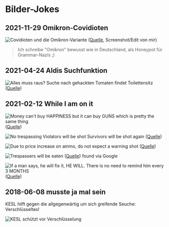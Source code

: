 # Bilder-Jokes

## 2021-11-29 Omikron-Covidioten

![Covidioten und die Omikron-Variante](img/covidiots-omikron.png)
([Quelle](https://11foot8.com/boxtruck-carnage-on-friday-the-13th-at-the-11foot8-bridge/), Screenshot/Edit von mir)

> Ich schreibe "Omikron" bewusst wie in Deutschland, als Honeypot für Grammar-Nazis ;)


## 2021-04-24 Aldis Suchfunktion

![Alles muss raus?  Suche nach gehackten Tomaten findet Toilettensitz](img/aldi-alles-muss-raus.png)
([Quelle](https://www.aldi-sued.de/de/suchergebnis/produkte.html?search=gehackte+tomaten))

## 2021-02-12 While I am on it

![Money can't buy HAPPINESS but it can buy GUNS which is pretty the same thing](img/guns.png)
([Quelle](https://www.amazon.com/Rogue-River-Tactical-Funny-Happiness/dp/B07DMS5K8Z/))

![No trespassing Violators will be shot Survivors will be shot again](img/shot-again.png)
([Quelle](https://www.amazon.com/HangTime-Trespassing-Violators-Survivors-Again/dp/B0040UAVOG/))

![Due to price increase on ammo, do not expect a warning shot](img/ammo-price.png)
([Quelle](https://www.amazon.com/HANGTIME-Warning-Increase-Expect-Design/dp/B008V0FOB6/))

![Trespassers will be eaten](img/eaten.png)
([Quelle](https://mealsandmilemarkers.com/a-photographic-guide-to-gatorland/)) found via Google

![If a man says, he will fix it, HE WILL.  There is no need to remind him every 3 MONTHS](img/fix-it.png)
([Quelle](https://www.amazon.com/Rogue-River-Tactical-Sarcastic-Repair/dp/B07DT3P1DJ/))

## 2018-06-08 musste ja mal sein

KESL hilft gegen die allgegenwärtig um sich greifende Seuche:  Verschlüsseltes!

![KESL schützt vor Verschlüsselung](img/kesl-abhilfe.png)

